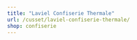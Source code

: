 ```yaml
---
title: "Laviel Confiserie Thermale"
url: /cusset/laviel-confiserie-thermale/
shop: confiserie
---
```

